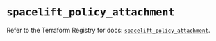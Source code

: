 # `spacelift_policy_attachment`

Refer to the Terraform Registry for docs: [`spacelift_policy_attachment`](https://registry.terraform.io/providers/spacelift-io/spacelift/1.27.0/docs/resources/policy_attachment).
